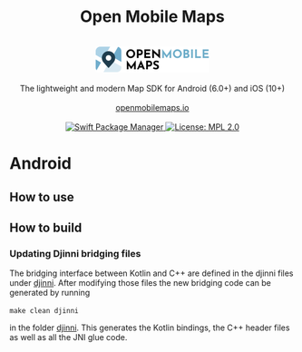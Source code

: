 <h1 align="center">Open Mobile Maps</h1>
<br />
<div align="center">
  <img width="200" height="45" src="../logo.svg" />
  <br />
  <br />
  The lightweight and modern Map SDK for Android (6.0+) and iOS (10+)
  <br />
  <br />
  <a href="https://openmobilemaps.io/">openmobilemaps.io</a>
</div>
<br />
<div align="center">
    <!-- SPM -->
    <a href="https://github.com/apple/swift-package-manager">
      <img alt="Swift Package Manager"
      src="https://img.shields.io/badge/SPM-%E2%9C%93-brightgreen.svg?style=flat">
    </a>
    <!-- License -->
    <a href="https://github.com/UbiqueInnovation/notifyme-app-ios/blob/master/LICENSE">
      <img alt="License: MPL 2.0"
      src="https://img.shields.io/badge/License-MPL%202.0-brightgreen.svg">
    </a>
</div>

<h1>Android</h1>

## How to use

## How to build

### Updating Djinni bridging files

The bridging interface between Kotlin and C++ are defined in the djinni files under [djinni](../djinni). After modifying those files the new bridging code can be generated by running

```make clean djinni```

in the folder [djinni](../djinni). This generates the Kotlin bindings, the C++ header files as well as all the JNI glue code.

